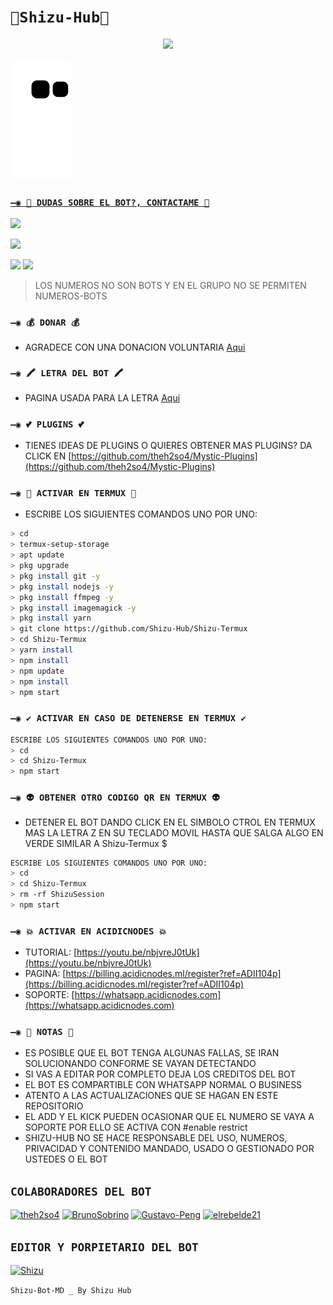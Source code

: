 # `👑Shizu-Hub👑`
<p align="center"> 
  <a href="https://github.com/Shizu-Hub"><img src="http://readme-typing-svg.herokuapp.com?font=Arial+black&color=DCC12E&lines=BIENVENIDO+A+;SHIZU-BOT;ESPERO+QUE+ESTE+BOT;SEA+DE+TU+AGRADO+:v+%F0%9F%91%8B" height="70px"
</p>

![Snake animation](https://github.com/GataNina-Li/GataNina-Li/blob/output/github-contribution-grid-snake.svg)
</div>
  
### `—◉ 👑 DUDAS SOBRE EL BOT?, CONTACTAME 👑`
<a href="http://wa.me/34623442554" target="blank"><img src="https://img.shields.io/badge/Shizu-Hub-25D366?style=for-the-badge&logo=whatsapp&logoColor=white" />

<a href="https://chat.whatsapp.com/Eec9Dd1uVd90Ac0U8mTgUh" target="red"><img src="https://img.shields.io/badge/Dark-Side-25D366?style=for-the-badge&logo=whatsapp&logoColor=red" />
</a>
  

<p align="hihg">   
<a href="https://instagram.com/shizu.bot" target="_blank"> <img src="https://img.shields.io/badge/-Instagram-%23E4405F?style=for-the-badge&logo=instagram&logoColor=yellow" target="_blank"></a> <img src="https://github.com/siegrin/siegrin/blob/main/Assets/Handshake.gif" height="30px">
  
> LOS NUMEROS NO SON BOTS Y EN EL GRUPO NO SE PERMITEN NUMEROS-BOTS

### `—◉ 💰 DONAR 💰`
- AGRADECE CON UNA DONACION VOLUNTARIA [Aqui](https://www.paypal.me/NeKosmicOFC)

### `—◉ 🖍 LETRA DEL BOT 🖍`
- PAGINA USADA PARA LA LETRA [Aqui](https://smiley.cool/es/weirdmaker.php)

### `—◉ 💕 PLUGINS 💕`
- TIENES IDEAS DE PLUGINS O QUIERES OBTENER MAS PLUGINS? DA CLICK EN [https://github.com/theh2so4/Mystic-Plugins](https://github.com/theh2so4/Mystic-Plugins)

### `—◉ 👾 ACTIVAR EN TERMUX 👾` 
- ESCRIBE LOS SIGUIENTES COMANDOS UNO POR UNO:
```bash
> cd
> termux-setup-storage
> apt update 
> pkg upgrade 
> pkg install git -y
> pkg install nodejs -y
> pkg install ffmpeg -y
> pkg install imagemagick -y
> pkg install yarn
> git clone https://github.com/Shizu-Hub/Shizu-Termux
> cd Shizu-Termux
> yarn install 
> npm install
> npm update
> npm install 
> npm start
```

### `—◉ ✔️ ACTIVAR EN CASO DE DETENERSE EN TERMUX ✔️`
```bash
ESCRIBE LOS SIGUIENTES COMANDOS UNO POR UNO:
> cd 
> cd Shizu-Termux
> npm start
```

### `—◉ 👽 OBTENER OTRO CODIGO QR EN TERMUX 👽`
- DETENER EL BOT DANDO CLICK EN EL SIMBOLO CTROL EN TERMUX MAS LA LETRA Z EN SU TECLADO MOVIL HASTA QUE SALGA ALGO EN VERDE SIMILAR A Shizu-Termux $  
```bash
ESCRIBE LOS SIGUIENTES COMANDOS UNO POR UNO:
> cd 
> cd Shizu-Termux
> rm -rf ShizuSession
> npm start
```
  
### `—◉ 💥 ACTIVAR EN ACIDICNODES 💥`
<a href="https://billing.acidicnodes.ml/register?ref=nSzLjTPd" width="100" height="100" alt="acidicnodes"/></a>
- TUTORIAL: [https://youtu.be/nbjvreJ0tUk](https://youtu.be/nbjvreJ0tUk)
- PAGINA: [https://billing.acidicnodes.ml/register?ref=ADII104p](https://billing.acidicnodes.ml/register?ref=ADII104p)
- SOPORTE: [https://whatsapp.acidicnodes.com](https://whatsapp.acidicnodes.com)

### `—◉ 📝 NOTAS 📝`
- ES POSIBLE QUE EL BOT TENGA ALGUNAS FALLAS, SE IRAN SOLUCIONANDO CONFORME SE VAYAN DETECTANDO
- SI VAS A EDITAR POR COMPLETO DEJA LOS CREDITOS DEL BOT 
- EL BOT ES COMPARTIBLE CON WHATSAPP NORMAL O BUSINESS
- ATENTO A LAS ACTUALIZACIONES QUE SE HAGAN EN ESTE REPOSITORIO
- EL ADD Y EL KICK PUEDEN OCASIONAR QUE EL NUMERO SE VAYA A SOPORTE POR ELLO SE ACTIVA CON #enable restrict 
- SHIZU-HUB NO SE HACE RESPONSABLE DEL USO, NUMEROS, PRIVACIDAD Y CONTENIDO MANDADO, USADO O GESTIONADO POR USTEDES O EL BOT

## `COLABORADORES DEL BOT` 
<a href="https://github.com/theh2so4"><img src="https://github.com/theh2so4.png" width="100" height="100" alt="theh2so4"/></a>
<a href="https://github.com/BrunoSobrino"><img src="https://github.com/BrunoSobrino.png" width="100" height="100" alt="BrunoSobrino"/></a>
<a href="https://github.com/Gustavo-Peng"><img src="https://github.com/Gustavo-Peng.png" width="100" height="100" alt="Gustavo-Peng"/></a>
<a href="https://github.com/elrebelde21"><img src="https://github.com/elrebelde21.png" width="100" height="100" alt="elrebelde21"/></a>

## `EDITOR Y PORPIETARIO DEL BOT` 
<a href="https://github.com/Shizu-Hub"><img src="https://github.com/Shizu-Hub.png" width="300" height="300" alt="Shizu"/></a>

`Shizu-Bot-MD _ By Shizu Hub`
